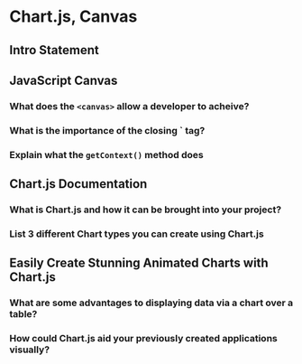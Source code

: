 # Chart.js, Canvas

## Intro Statement

## JavaScript Canvas

### What does the `<canvas>` allow a developer to acheive?

### What is the importance of the closing `</canvas> tag?

### Explain what the `getContext()` method does

## Chart.js Documentation

### What is Chart.js and how it can be brought into your project?

### List 3 different Chart types you can create using Chart.js

## Easily Create Stunning Animated Charts with Chart.js

### What are some advantages to displaying data via a chart over a table?

### How could Chart.js aid your previously created applications visually?
